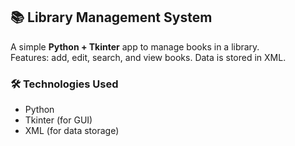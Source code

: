 ## 📚 Library Management System  

A simple **Python + Tkinter** app to manage books in a library.  
Features: add, edit, search, and view books. Data is stored in XML.  
### 🛠️ Technologies Used  
- Python  
- Tkinter (for GUI)  
- XML (for data storage)  
